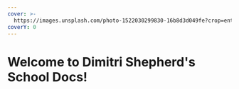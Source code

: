 ```yaml
---
cover: >-
  https://images.unsplash.com/photo-1522030299830-16b8d3d049fe?crop=entropy&cs=tinysrgb&fm=jpg&ixid=MnwxOTcwMjR8MHwxfHNlYXJjaHw4fHxtb29ufGVufDB8fHx8MTY1NTEzOTU0OQ&ixlib=rb-1.2.1&q=80
coverY: 0
---
```


# Welcome to Dimitri Shepherd's School Docs!

